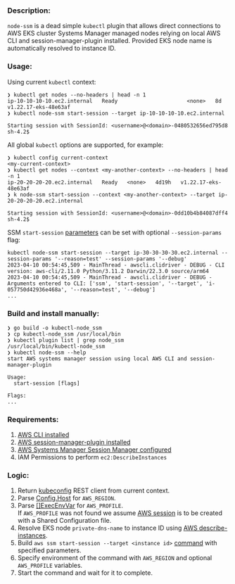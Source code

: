 
### Description:

`node-ssm` is a dead simple `kubectl` plugin that allows direct connections to AWS EKS cluster Systems Manager managed nodes relying on local AWS CLI and session-manager-plugin installed. Provided EKS node name is automatically resolved to instance ID.

### Usage:
Using current `kubectl` context:
```
❯ kubectl get nodes --no-headers | head -n 1            
ip-10-10-10-10.ec2.internal   Ready                      <none>   8d      v1.22.17-eks-48e63af
❯ kubectl node-ssm start-session --target ip-10-10-10-10.ec2.internal

Starting session with SessionId: <username>@<domain>-0480532656ed795d8
sh-4.2$ 
```

All global `kubectl` options are supported, for example:
```
❯ kubectl config current-context
<my-current-context>
❯ kubectl get nodes --context <my-another-context> --no-headers | head -n 1
ip-20-20-20-20.ec2.internal   Ready   <none>   4d19h   v1.22.17-eks-48e63af
❯ k node-ssm start-session --context <my-another-context> --target ip-20-20-20-20.ec2.internal 

Starting session with SessionId: <username>@<domain>-0dd10b4b84087dff4
sh-4.2$
```

SSM `start-session` [parameters](https://docs.aws.amazon.com/cli/latest/reference/ssm/start-session.html) can be set with optional `--session-params` flag:
```
kubectl node-ssm start-session --target ip-30-30-30-30.ec2.internal --session-params '--reason=test' --session-params '--debug'
2023-04-10 00:54:45,509 - MainThread - awscli.clidriver - DEBUG - CLI version: aws-cli/2.11.0 Python/3.11.2 Darwin/22.3.0 source/arm64
2023-04-10 00:54:45,509 - MainThread - awscli.clidriver - DEBUG - Arguments entered to CLI: ['ssm', 'start-session', '--target', 'i-057750d42936e468a', '--reason=test', '--debug']
...
```

### Build and install manually:
```
❯ go build -o kubectl-node_ssm
❯ cp kubectl-node_ssm /usr/local/bin
❯ kubectl plugin list | grep node_ssm
/usr/local/bin/kubectl-node_ssm
❯ kubectl node-ssm --help
start AWS systems manager session using local AWS CLI and session-manager-plugin

Usage:
  start-session [flags]

Flags:
...
```

### Requirements:

1. [AWS CLI installed](https://docs.aws.amazon.com/cli/latest/userguide/cli-chap-getting-started.html)
2. [AWS session-manager-plugin installed](https://docs.aws.amazon.com/systems-manager/latest/userguide/session-manager-working-with-install-plugin.html)
3. [AWS Systems Manager Session Manager configured](https://docs.aws.amazon.com/systems-manager/latest/userguide/session-manager-getting-started.html)
4. IAM Permissions to perform `ec2:DescribeInstances`

### Logic:

1. Return [kubeconfig](https://docs.aws.amazon.com/eks/latest/userguide/create-kubeconfig.html) REST client from current context.
2. Parse [Config.Host](https://pkg.go.dev/k8s.io/client-go@v0.26.3/rest#Config.Host) for `AWS_REGION`.
3. Parse [[]ExecEnvVar](https://pkg.go.dev/k8s.io/client-go/tools/clientcmd/api#ExecConfig.Env) for `AWS_PROFILE`.  
If `AWS_PROFILE` was not found we assume [AWS session](https://pkg.go.dev/github.com/aws/aws-sdk-go/aws/session) is to be created with a Shared Configuration file. 
4. Resolve EKS node `private-dns-name` to instance ID using [AWS describe-instances](https://pkg.go.dev/github.com/aws/aws-sdk-go@v1.44.239/service/ec2#EC2.DescribeInstances).
5. Build `aws ssm start-session --target <instance id>` [command](https://pkg.go.dev/os/exec#Command) with specified parameters.
6. Specify environment of the command with `AWS_REGION` and optional `AWS_PROFILE` variables.
7. Start the command and wait for it to complete.
